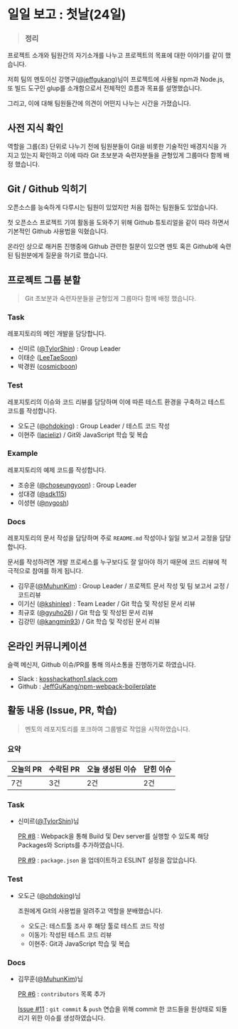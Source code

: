 # 일일 보고 : 첫날(24일)

> ### 정리
프로젝트 소개와 팀원간의 자기소개를 나누고 프로젝트의 목표에 대한 이야기를 같이 했습니다.

저희 팀의 멘토이신 강명구([@jeffgukang](https://github.com/jeffgukang))님이 프로젝트에 사용될 npm과 Node.js, 또 빌드 도구인 glup를 소개함으로서 전체적인 흐름과 목표를 설명했습니다.

그리고, 이에 대해 팀원들간에 의견이 어떤지 나누는 시간을 가졌습니다.

## 사전 지식 확인

역할을 그룹(조) 단위로 나누기 전에 팀원분들이 Git을 비롯한 기술적인 배경지식을 가지고 있는지 확인하고 이에 따라 Git 초보분과 숙련자분들을 균형있게 그룹마다 함께 배정 했습니다.

## Git / Github 익히기

오픈소스를 능숙하게 다루시는 팀원이 있었지만 처음 접하는 팀원들도 있었습니다.

첫 오픈소스 프로젝트 기여 활동을 도와주기 위해 Github 튜토리얼을 같이 따라 하면서 기본적인 Github 사용법을 익혔습니다.

온라인 상으로 해커톤 진행중에 Github 관련한 질문이 있으면 멘토 혹은 Github에 숙련된 팀원분에게 질문을 하기로 했습니다.

## 프로젝트 그룹 분할
> Git 초보분과 숙련자분들을 균형있게 그룹마다 함께 배정 했습니다.

### Task

레포지토리의 메인 개발을 담당합니다.

- 신미르 ([@TylorShin](https://github.com/TylorShin)) : Group Leader
- 이태순 ([LeeTaeSoon](https://github.com/LeeTaeSoon))
- 박경원 ([cosmicboon](https://github.com/cosmicboon))

### Test

레포지토리의 이슈와 코드 리뷰를 담당하며 이에 따른 테스트 환경을 구축하고 테스트 코드를 작성합니다.

- 오도근 ([@ohdoking](https://github.com/ohdoking)) : Group Leader / 테스트 코드 작성
- 이현주 ([lacieliz](https://github.com/lacieliz)) / Git와 JavaScript 학습 및 복습

### Example

레포지토리의 예제 코드를 작성합니다.

- 조승윤 ([@choseungyoon](https://github.com/choseungyoon)) : Group Leader
- 성대경 ([@sdk115](https://github.com/sdk115))
- 이성현 ([@nygosh](https://github.com/nygosh))

### Docs

레포지토리의 문서 작성을 담당하며 주로 `README.md` 작성이나 일일 보고서 교정을 담당합니다.

문서를 작성하려면 개발 프로세스를 누구보다도 잘 알아야 하기 때문에 코드 리뷰에 적극적으로 참여를 하게 됩니다.

- 김무훈([@MuhunKim](https://github.com/MuhunKim)) : Group Leader / 프로젝트 문서 작성 및 팀 보고서 교정 / 코드리뷰
- 이기신 ([@kshinlee](https://github.com/kshinlee)) : Team Leader / Git 학습 및 작성된 문서 리뷰
- 최규호 ([@gyuho26](https://github.com/gyuho26)) / Git 학습 및 작성된 문서 리뷰
- 김강민 ([@kangmin93](https://github.com/kangmin93)) / Git 학습 및 작성된 문서 리뷰

## 온라인 커뮤니케이션

슬랙 메신저, Github 이슈/PR를 통해 의사소통을 진행하기로 하였습니다.
- Slack : [kosshackathon1.slack.com](https://kosshackathon1.slack.com)
- Github : [JeffGuKang/npm-webpack-boilerplate](https://github.com/JeffGuKang/npm-webpack-boilerplate)

## 활동 내용 (Issue, PR, 학습)
>멘토의 레포지토리를 포크하여 그룹별로 작업을 시작하였습니다.

### 요약
| 오늘의 PR | 수락된 PR | 오늘 생성된 이슈 | 닫힌 이슈 |
| --- | --- | --- | --- |
| 7건 | 3건 | 2건 | 2건 |

### Task
- 신미르([@TylorShin](https://github.com/TylorShin))님

  [PR #8](https://github.com/JeffGuKang/npm-webpack-boilerplate/pull/8) : Webpack을 통해 Build 및 Dev server를 실행할 수 있도록 해당 Packages와 Scripts를 추가하였습니다.

  [PR #9](https://github.com/JeffGuKang/npm-webpack-boilerplate/pull/8) : `package.json` 을 업데이트하고 ESLINT 설정을 잡았습니다.

### Test
- 오도근 ([@ohdoking](https://github.com/ohdoking))님

  조원에게 Git의 사용법을 알려주고 역할을 분배했습니다.
  - 오도근: 테스트툴 조사 후 해당 툴로 테스트 코드 작성
  - 이동기: 작성된 테스트 코드 리뷰
  - 이현주: Git과 JavaScript 학습 및 복습

### Docs
* 김무훈([@MuhunKim](https://github.com/MuhunKim))님

  [PR #6](https://github.com/JeffGuKang/npm-webpack-boilerplate/pull/6) : `contributors` 목록 추가

  [Issue #11](https://github.com/JeffGuKang/npm-webpack-boilerplate/issues/11) : `git commit` & `push` 연습을 위해 commit 한 코드들을 원상태로 되돌리기 위한 이슈를 생성하였습니다.
